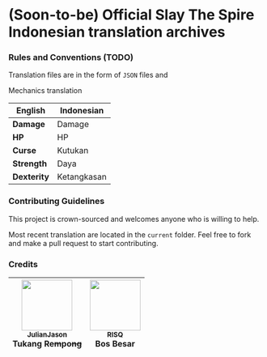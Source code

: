 # (Soon-to-be) Official Slay The Spire Indonesian translation archives


### Rules and Conventions (TODO)

Translation files are in the form of `JSON` files and 

Mechanics translation

|  English | Indonesian  |
|---|---|
| **Damage**  | Damage  |
|  **HP** |  HP |
| **Curse**  | Kutukan  |
| **Strength** | Daya |
| **Dexterity** | Ketangkasan |

### Contributing Guidelines

This project is crown-sourced and welcomes anyone who is willing to help.

Most recent translation are located in the `current` folder.
Feel free to fork and make a pull request to start contributing. 


### Credits
| [<img src="https://avatars0.githubusercontent.com/u/10151729?s=460&v=4" width="100px;"/><br /><sub><b>JulianJason</b></sub>](https://github.com/JulianJason)<br /> Tukang Re~~m~~po~~ng~~ | [<img src="https://avatars3.githubusercontent.com/u/41908466?s=460&v=4" width="100px;"/><br /><sub><b>RISQ</b></sub>](https://github.com/aditriz)<br /> Bos Besar |
|---|---|


